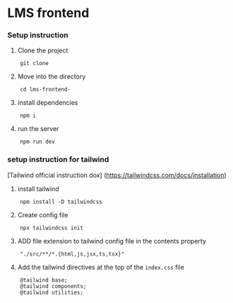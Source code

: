 # LMS frontend

### Setup instruction

1. Clone the project

```
    git clone 
```

2. Move into the directory

```
    cd lms-frontend-
```

3. install dependencies

```
    npm i
```

4. run the server

```
    npm run dev
```

### setup instruction for tailwind

[Tailwind official instruction dox] (https://tailwindcss.com/docs/installation)

1. install tailwind
```
    npm install -D tailwindcss
```

2. Create config file
```
    npx tailwindcss init
```

3. ADD file extension to tailwind config file in the contents property
```
    "./src/**/*.{html,js,jsx,ts,tsx}"
```

4. Add the tailwind directives at the top of the `index.css` file
```
    @tailwind base;
    @tailwind components;
    @tailwind utilities;
```